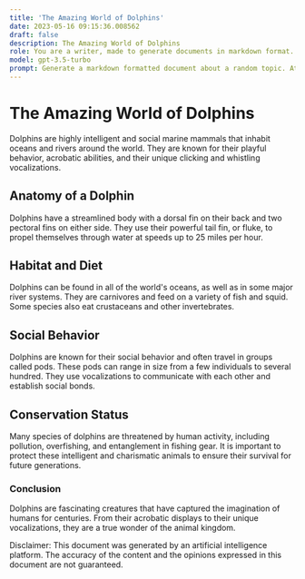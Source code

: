 ```yaml
---
title: 'The Amazing World of Dolphins'
date: 2023-05-16 09:15:36.008562
draft: false
description: The Amazing World of Dolphins
role: You are a writer, made to generate documents in markdown format. It is very important that all of the documents you generate are in valid markdown format.
model: gpt-3.5-turbo
prompt: Generate a markdown formatted document about a random topic. At the bottom, include a disclaimer explaining that the document was generated by you. The first line of the document should be the title. Make sure that the entire document is in proper markdown format, using a mix of various tags to make the document visually appealing.
---
```


# The Amazing World of Dolphins

Dolphins are highly intelligent and social marine mammals that inhabit oceans and rivers around the world. They are known for their playful behavior, acrobatic abilities, and their unique clicking and whistling vocalizations.

## Anatomy of a Dolphin

Dolphins have a streamlined body with a dorsal fin on their back and two pectoral fins on either side. They use their powerful tail fin, or fluke, to propel themselves through water at speeds up to 25 miles per hour.

## Habitat and Diet

Dolphins can be found in all of the world's oceans, as well as in some major river systems. They are carnivores and feed on a variety of fish and squid. Some species also eat crustaceans and other invertebrates.

## Social Behavior

Dolphins are known for their social behavior and often travel in groups called pods. These pods can range in size from a few individuals to several hundred. They use vocalizations to communicate with each other and establish social bonds.

## Conservation Status

Many species of dolphins are threatened by human activity, including pollution, overfishing, and entanglement in fishing gear. It is important to protect these intelligent and charismatic animals to ensure their survival for future generations.

### Conclusion

Dolphins are fascinating creatures that have captured the imagination of humans for centuries. From their acrobatic displays to their unique vocalizations, they are a true wonder of the animal kingdom.

Disclaimer: This document was generated by an artificial intelligence platform. The accuracy of the content and the opinions expressed in this document are not guaranteed.